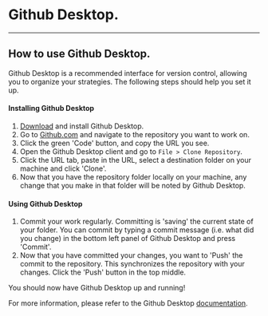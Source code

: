 # Github Desktop.
***
## How to use Github Desktop.

Github Desktop is a recommended interface for version control, allowing you to organize your strategies. The following steps should help you set it up. 

#### Installing Github Desktop
1. [Download](https://desktop.github.com/) and install Github Desktop.
2. Go to [Github.com](https://github.com) and navigate to the repository you want to work on.
3. Click the green 'Code' button, and copy the URL you see.
4. Open the Github Desktop client and go to `File > Clone Repository`.
5. Click the URL tab, paste in the URL, select a destination folder on your machine and click 'Clone'.
6. Now that you have the repository folder locally on your machine, any change that you make in that folder will be noted by Github Desktop.

#### Using Github Desktop
1. Commit your work regularly. Committing is 'saving' the current state of your folder. You can commit by typing a commit message (i.e. what did you change) in the bottom left panel of Github Desktop and press 'Commit'. 
2. Now that you have committed your changes, you want to 'Push' the commit to the repository. This synchronizes the repository with your changes. Click the 'Push' button in the top middle.   

You should now have Github Desktop up and running!

For more information, please refer to the Github Desktop [documentation](https://docs.github.com/en/desktop/installing-and-configuring-github-desktop/overview/getting-started-with-github-desktop).

